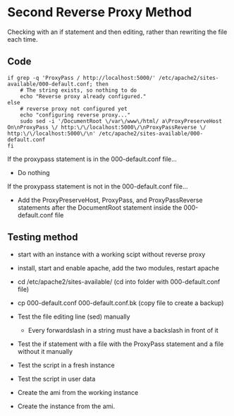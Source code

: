# Second Reverse Proxy Method

Checking with an if statement and then editing, rather than rewriting the file each time.

## Code

``` 
if grep -q 'ProxyPass / http://localhost:5000/' /etc/apache2/sites-available/000-default.conf; then
    # The string exists, so nothing to do
    echo "Reverse proxy already configured."
else
    # reverse proxy not configured yet
    echo "configuring reverse proxy..."
    sudo sed -i '/DocumentRoot \/var\/www\/html/ a\ProxyPreserveHost On\nProxyPass \/ http:\/\/localhost:5000\/\nProxyPassReverse \/ http:\/\/localhost:5000\/\n' /etc/apache2/sites-available/000-default.conf
fi
```

If the proxypass statement is in the 000-default.conf file...<br>
- Do nothing<br>

If the proxypass statement is not in the 000-default.conf file...<br>
- Add the ProxyPreserveHost, ProxyPass, and ProxyPassReverse statements after the DocumentRoot statement inside the 000-default.conf file

## Testing method

- start with an instance with a working scipt without reverse proxy
- install, start and enable apache, add the two modules, restart apache
- cd /etc/apache2/sites-available/ (cd into folder with 000-default.conf file)
- cp 000-default.conf 000-default.conf.bk (copy file to create a backup)
- Test the file editing line (sed) manually
  - Every forwardslash in a string must have a backslash in front of it
- Test the if statement with a file with the ProxyPass statement and a file without it manually

- Test the script in a fresh instance

- Test the script in user data

- Create the ami from the working instance

- Create the instance from the ami.